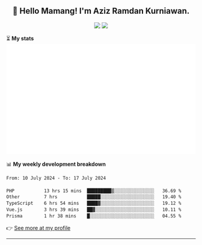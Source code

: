 <h2 align="center">👋 Hello Mamang! I'm Aziz Ramdan Kurniawan.</h2>  
<p align="center">
  <img src="https://komarev.com/ghpvc/?username=azizramdan">
  <img src="https://wakatime.com/badge/user/90056fa0-4c31-4eca-954e-2a3ac05896f9.svg">
</p>
    
⏳ **My stats**  
![](https://raw.githubusercontent.com/azizramdan/github-stats/master/generated/overview.svg#gh-dark-mode-only)

📊 **My weekly development breakdown**
<!--START_SECTION:waka-->

```txt
From: 10 July 2024 - To: 17 July 2024

PHP           13 hrs 15 mins  █████████▒░░░░░░░░░░░░░░░   36.69 %
Other         7 hrs           █████░░░░░░░░░░░░░░░░░░░░   19.40 %
TypeScript    6 hrs 54 mins   ████▓░░░░░░░░░░░░░░░░░░░░   19.12 %
Vue.js        3 hrs 39 mins   ██▓░░░░░░░░░░░░░░░░░░░░░░   10.11 %
Prisma        1 hr 38 mins    █░░░░░░░░░░░░░░░░░░░░░░░░   04.55 %
```

<!--END_SECTION:waka-->
👉 [See more at my profile](https://wakatime.com/@azizramdan)
***
